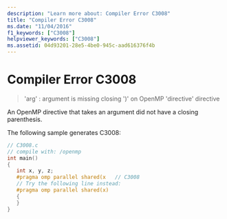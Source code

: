 ```yaml
---
description: "Learn more about: Compiler Error C3008"
title: "Compiler Error C3008"
ms.date: "11/04/2016"
f1_keywords: ["C3008"]
helpviewer_keywords: ["C3008"]
ms.assetid: 04d93201-28e5-4be0-945c-aad616376f4b
---
```

# Compiler Error C3008

> 'arg' : argument is missing closing ')' on OpenMP 'directive' directive

An OpenMP directive that takes an argument did not have a closing parenthesis.

The following sample generates C3008:

```c
// C3008.c
// compile with: /openmp
int main()
{
   int x, y, z;
   #pragma omp parallel shared(x   // C3008
   // Try the following line instead:
   #pragma omp parallel shared(x)
   {
   }
}
```

